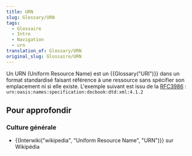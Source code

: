 ```yaml
---
title: URN
slug: Glossary/URN
tags:
  - Glossaire
  - Intro
  - Navigation
  - urn
translation_of: Glossary/URN
original_slug: Glossaire/URN
---
```

Un URN (Uniform Resource Name) est un {{Glossary("URI")}} dans un format standardisé faisant référence à une ressource sans spécifier son emplacement ni si elle existe. L'exemple suivant est issu de la [RFC3986](http://www.ietf.org/rfc/rfc3986.txt) : `urn:oasis:names:specification:docbook:dtd:xml:4.1.2`

## Pour approfondir

### Culture générale

- {{Interwiki("wikipedia", "Uniform Resource Name", "URN")}} sur Wikipédia
